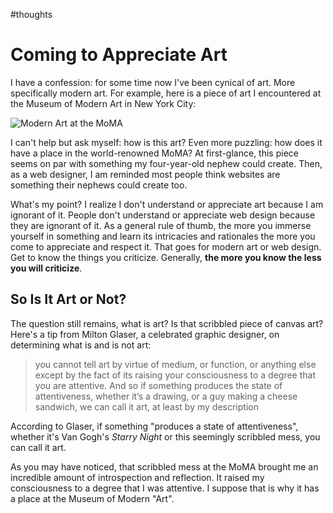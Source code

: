 #thoughts

# Coming to Appreciate Art

I have a confession: for some time now I've been cynical of art. More specifically modern art. For example, here is a piece of art I encountered at the Museum of Modern Art in New York City:

![Modern Art at the MoMA](https://pbs.twimg.com/media/A-wPHGACcAA7xOB.jpg)

I can't help but ask myself: how is this art? Even more puzzling: how does it have a place in the world-renowned MoMA? At first-glance, this piece seems on par with something my four-year-old nephew could create. Then, as a web designer, I am reminded most people think websites are something their nephews could create too.

What's my point? I realize I don't understand or appreciate art because I am ignorant of it. People don't understand or appreciate web design because they are ignorant of it. As a general rule of thumb, the more you immerse yourself in something and learn its intricacies and rationales the more you come to appreciate and respect it. That goes for modern art or web design. Get to know the things you criticize. Generally, **the more you know the less you will criticize**.

## So Is It Art or Not?

The question still remains, what is art? Is that scribbled piece of canvas art? Here's a tip from Milton Glaser, a celebrated graphic designer, on determining what is and is not art:

> you cannot tell art by virtue of medium, or function, or anything else except by the fact of its raising your consciousness to a degree that you are attentive. And so if something produces the state of attentiveness, whether it’s a drawing, or a guy making a cheese sandwich, we can call it art, at least by my description

According to Glaser, if something "produces a state of attentiveness", whether it's Van Gogh's *Starry Night* or this seemingly scribbled mess, you can call it art.

As you may have noticed, that scribbled mess at the MoMA brought me an incredible amount of introspection and reflection. It raised my consciousness to a degree that I was attentive. I suppose that is why it has a place at the Museum of Modern "Art".
